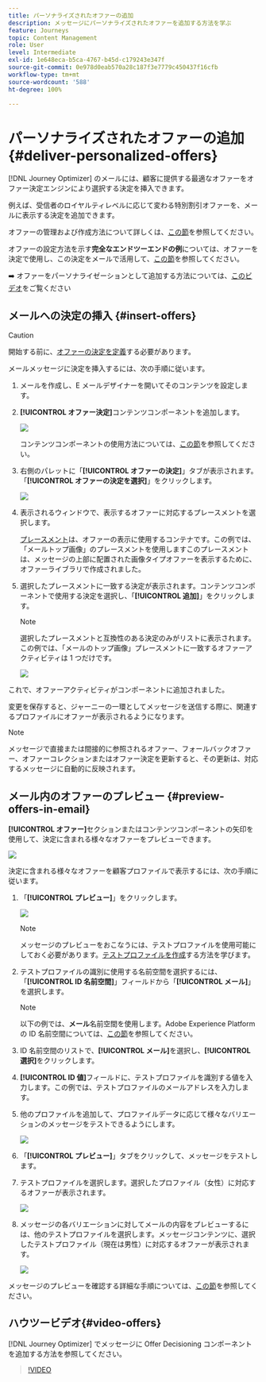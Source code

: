 ```yaml
---
title: パーソナライズされたオファーの追加
description: メッセージにパーソナライズされたオファーを追加する方法を学ぶ
feature: Journeys
topic: Content Management
role: User
level: Intermediate
exl-id: 1e648eca-b5ca-4767-b45d-c179243e347f
source-git-commit: 0e978d0eab570a28c187f3e7779c450437f16cfb
workflow-type: tm+mt
source-wordcount: '588'
ht-degree: 100%

---
```


# パーソナライズされたオファーの追加 {#deliver-personalized-offers}

[!DNL Journey Optimizer] のメールには、顧客に提供する最適なオファーをオファー決定エンジンにより選択する決定を挿入できます。

例えば、受信者のロイヤルティレベルに応じて変わる特別割引オファーを、メールに表示する決定を追加できます。

オファーの管理および作成方法について詳しくは、[この節](../offers/get-started/starting-offer-decisioning.md)を参照してください。


オファーの設定方法を示す&#x200B;**完全なエンドツーエンドの例**&#x200B;については、オファーを決定で使用し、この決定をメールで活用して、[この節](../offers/offers-e2e.md#insert-decision-in-email)を参照してください。

➡️ オファーをパーソナライゼーションとして追加する方法については、[このビデオ](#video-offers)をご覧ください

## メールへの決定の挿入 {#insert-offers}

>[!CAUTION]
>
>開始する前に、[オファーの決定を定義](../offers/offer-activities/create-offer-activities.md)する必要があります。

メールメッセージに決定を挿入するには、次の手順に従います。

1. メールを作成し、E メールデザイナーを開いてそのコンテンツを設定します。

1. **[!UICONTROL オファー決定]**&#x200B;コンテンツコンポーネントを追加します。

   ![](assets/deliver-offer-component.png)

   コンテンツコンポーネントの使用方法については、[この節](content-components.md)を参照してください。

1. 右側のパレットに「**[!UICONTROL オファーの決定]**」タブが表示されます。「**[!UICONTROL オファーの決定を選択]**」をクリックします。

   ![](assets/deliver-offer-tab.png)

1. 表示されるウィンドウで、表示するオファーに対応するプレースメントを選択します。

   [プレースメント](../offers/offer-library/creating-placements.md)は、オファーの表示に使用するコンテナです。この例では、「メールトップ画像」のプレースメントを使用しますこのプレースメントは、メッセージの上部に配置された画像タイプオファーを表示するために、オファーライブラリで作成されました。

1. 選択したプレースメントに一致する決定が表示されます。コンテンツコンポーネントで使用する決定を選択し、「**[!UICONTROL 追加]**」をクリックします。

   >[!NOTE]
   >
   >選択したプレースメントと互換性のある決定のみがリストに表示されます。この例では、「メールのトップ画像」プレースメントに一致するオファーアクティビティは 1 つだけです。

   ![](assets/deliver-offer-placement.png)

これで、オファーアクティビティがコンポーネントに追加されました。

変更を保存すると、ジャーニーの一環としてメッセージを送信する際に、関連するプロファイルにオファーが表示されるようになります。

>[!NOTE]
>
>メッセージで直接または間接的に参照されるオファー、フォールバックオファー、オファーコレクションまたはオファー決定を更新すると、その更新は、対応するメッセージに自動的に反映されます。

## メール内のオファーのプレビュー {#preview-offers-in-email}

**[!UICONTROL オファー]**&#x200B;セクションまたはコンテンツコンポーネントの矢印を使用して、決定に含まれる様々なオファーをプレビューできます。

![](assets/deliver-offer-preview.png)

決定に含まれる様々なオファーを顧客プロファイルで表示するには、次の手順に従います。

1. 「**[!UICONTROL プレビュー]**」をクリックします。

   ![](assets/deliver-offer-preview-button.png)

   >[!NOTE]
   >
   >メッセージのプレビューをおこなうには、テストプロファイルを使用可能にしておく必要があります。[テストプロファイルを作成](../segment/creating-test-profiles.md)する方法を学びます。

1. テストプロファイルの識別に使用する名前空間を選択するには、「**[!UICONTROL ID 名前空間]**」フィールドから「**[!UICONTROL メール]**」を選択します。

   >[!NOTE]
   >
   >以下の例では、**メール**&#x200B;名前空間を使用します。Adobe Experience Platform の ID 名前空間については、[この節](../segment/get-started-identity.md)を参照してください。

1. ID 名前空間のリストで、**[!UICONTROL メール]**&#x200B;を選択し、**[!UICONTROL 選択]**&#x200B;をクリックします。

1. **[!UICONTROL ID 値]**&#x200B;フィールドに、テストプロファイルを識別する値を入力します。この例では、テストプロファイルのメールアドレスを入力します。

   <!--For example enter smith@adobe.com and click the **[!UICONTROL Add profile]** button.-->

1. 他のプロファイルを追加して、プロファイルデータに応じて様々なバリエーションのメッセージをテストできるようにします。

   ![](assets/deliver-offer-test-profiles.png)

1. 「**[!UICONTROL プレビュー]**」タブをクリックして、メッセージをテストします。

1. テストプロファイルを選択します。選択したプロファイル（女性）に対応するオファーが表示されます。

   ![](assets/deliver-offer-test-profile-female-preview.png)

1. メッセージの各バリエーションに対してメールの内容をプレビューするには、他のテストプロファイルを選択します。メッセージコンテンツに、選択したテストプロファイル（現在は男性）に対応するオファーが表示されます。

   ![](assets/deliver-offer-test-profile-male-preview.png)

メッセージのプレビューを確認する詳細な手順については、[この節](#preview-your-messages)を参照してください。

## ハウツービデオ{#video-offers}

[!DNL Journey Optimizer] でメッセージに Offer Decisioning コンポーネントを追加する方法を参照してください。

>[!VIDEO](https://video.tv.adobe.com/v/334088?quality=12)

